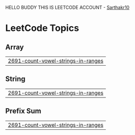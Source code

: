 HELLO BUDDY THIS IS LEETCODE ACCOUNT - <a href ="https://leetcode.com/u/sarthakr10/" target = "_Blank">Sarthakr10</a>

<!---LeetCode Topics Start-->
# LeetCode Topics
## Array
|  |
| ------- |
| [2691-count-vowel-strings-in-ranges](https://github.com/sarthakr10/LeetCode/tree/master/2691-count-vowel-strings-in-ranges) |
## String
|  |
| ------- |
| [2691-count-vowel-strings-in-ranges](https://github.com/sarthakr10/LeetCode/tree/master/2691-count-vowel-strings-in-ranges) |
## Prefix Sum
|  |
| ------- |
| [2691-count-vowel-strings-in-ranges](https://github.com/sarthakr10/LeetCode/tree/master/2691-count-vowel-strings-in-ranges) |
<!---LeetCode Topics End-->